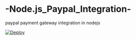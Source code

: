 # -Node.js_Paypal_Integration-
paypal payment gateway integration in nodejs

[![Deploy](https://www.herokucdn.com/deploy/button.png)](https://heroku.com/deploy?template=https://github.com/raghdidev/-Node.js_Paypal_Integration-)

